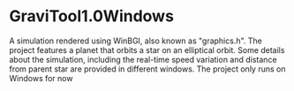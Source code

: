 # GraviTool1.0Windows
A simulation rendered using WinBGI, also known as "graphics.h". The project features a planet that orbits a star on an elliptical orbit. Some details about the simulation, including the real-time speed variation and distance from parent star are provided in different windows. The project only runs on Windows for now
